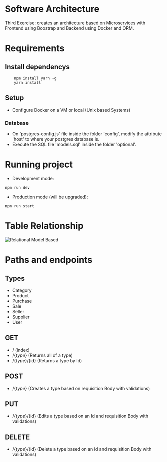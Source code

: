 # Software Architecture
Third Exercise: creates an architecture based on Microservices with Frontend using Boostrap and Backend using Docker and ORM.

# Requirements

## Install dependencys
```
    npm install yarn -g
    yarn install
```

## Setup
- Configure Docker on a VM or local (Unix based Systems)

### Database
- On 'postgres-config.js' file inside the folder 'config', modify the attribute 'host' to where your postgres database is.
- Execute the SQL file 'models.sql' inside the folder 'optional'.


# Running project
- Development mode:
```
npm run dev
```

- Production mode (will be upgraded):
```
npm run start
```

# Table Relationship 

![Relational Model Based](https://github.com/rodrigorpo/Arquitetura-de-Software/blob/master/exercicio2/optional/relacionamento-tabelas-ex-2.jpg?raw=true)


# Paths and endpoints

## Types
- Category
- Product
- Purchase
- Sale
- Seller
- Supplier
- User


## GET
- / (index)
- /{$type$} (Returns all of a type)
- /{$type$}/{id} (Returns a type by Id)

## POST
- /{$type$} (Creates a type based on requisition Body with validations)

## PUT
- /{$type$}/{id} (Edits a type based on an Id and requisition Body with validations)

## DELETE
- /{$type$}/{id} (Delete a type based on an Id and requisition Body with validations)